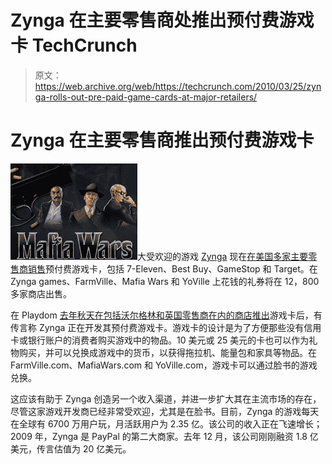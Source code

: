 # Zynga 在主要零售商处推出预付费游戏卡 TechCrunch

> 原文：<https://web.archive.org/web/https://techcrunch.com/2010/03/25/zynga-rolls-out-pre-paid-game-cards-at-major-retailers/>

# Zynga 在主要零售商推出预付费游戏卡

![](img/c90413c250c7a7d7ca1fa97d64c41e45.png)大受欢迎的游戏 [Zynga](https://web.archive.org/web/20221007070523/http://www.zynga.com/) 现在[在美国多家主要零售商销售](https://web.archive.org/web/20221007070523/http://www.businesswire.com/portal/site/home/permalink/?ndmViewId=news_view&newsId=20100325005516&newsLang=en)预付费游戏卡，包括 7-Eleven、Best Buy、GameStop 和 Target。在 Zynga games、FarmVille、Mafia Wars 和 YoVille 上花钱的礼券将在 12，800 多家商店出售。

在 Playdom [去年秋天在包括沃尔格林和英国零售商在内的商店推出](https://web.archive.org/web/20221007070523/http://www.virtualgoodsnews.com/2009/10/zynga-playdom-go-headtohead-with-prepaid-cards.html)游戏卡后，有传言称 Zynga 正在开发其预付费游戏卡。游戏卡的设计是为了方便那些没有信用卡或银行账户的消费者购买游戏中的物品。10 美元或 25 美元的卡也可以作为礼物购买，并可以兑换成游戏中的货币，以获得拖拉机、能量包和家具等物品。在 FarmVille.com、MafiaWars.com 和 YoVille.com，游戏卡可以通过脸书的游戏兑换。

这应该有助于 Zynga 创造另一个收入渠道，并进一步扩大其在主流市场的存在，尽管这家游戏开发商已经非常受欢迎，尤其是在脸书。目前，Zynga 的游戏每天在全球有 6700 万用户玩，月活跃用户为 2.35 亿。该公司的收入正在飞速增长；2009 年，Zynga 是 PayPal 的第二大商家。去年 12 月，该公司刚刚融资 1.8 亿美元，传言估值为 20 亿美元。